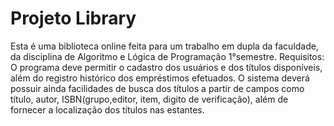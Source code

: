 # Projeto Library
Esta é uma biblioteca online feita para um trabalho em dupla da faculdade, da disciplina de Algoritmo e Lógica de Programação 1°semestre.
Requisitos:
O programa deve permitir o cadastro dos usuários e dos títulos disponíveis, além do registro histórico dos empréstimos efetuados. O sistema deverá possuir ainda facilidades de busca dos títulos a partir de campos como título, autor, ISBN(grupo,editor, item, digito de verificação), além de fornecer a localização dos títulos nas estantes.
